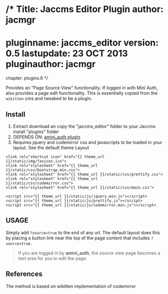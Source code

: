 /*
Title: Jaccms Editor Plugin
author: jacmgr
==================
pluginname: jaccms_editor
version: 0.5
lastupdate: 23 OCT 2013
pluginauthor: jacmgr
==================
chapter: plugins.6
*/

Provides an "Page Source View" functionality.  If logged in with Mini Auth, also provides a page edit functionality.  This is essentially copied from the `wikitten` cms and tweaked to be a plugin.

Install
-------
1. Extract download an copy the "jaccms_editor" folder to your Jaccms install "plugins" folder
2. DEPENDS ON: [amini_auth plugin](plugin.amini_auth)
3. Requires jquery and codemirror css and javascripts to be loaded in your layout.  See the default theme Layout

~~~~
<link rel="shortcut icon" href="{{ theme_url }}/static/img/favicon.ico">
<link rel="stylesheet" href="{{ theme_url }}/static/css/bootstrap.min.css">
<link rel="stylesheet" href="{{ theme_url }}/static/css/prettify.css">
<link rel="stylesheet" href="{{ theme_url }}/static/css/codemirror.css">
<link rel="stylesheet" href="{{ theme_url }}/static/css/main.css">

<script src="{{ theme_url }}/static/js/jquery.min.js"></script>
<script src="{{ theme_url }}/static/js/prettify.js"></script>
<script src="{{ theme_url }}/static/js/codemirror.min.js"></script>
~~~~

USAGE
------

Simply add `?source=true` to the end of any url.  The default layout does this by placing a button link near the top of the page content that includes  `?source=true`.

> If you are logged in by **amini_auth**, the source view page becomes a text area for you to edit the page.

References
----------

The method is based on wikitten implementation of codemirror